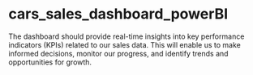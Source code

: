 # cars_sales_dashboard_powerBI
The dashboard should provide real-time insights into key performance indicators (KPIs) related to our sales data. This will enable us to make informed decisions, monitor our progress, and identify trends and opportunities for growth.
